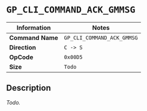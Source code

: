 # `GP_CLI_COMMAND_ACK_GMMSG`

| Information               | Notes |
|---                        |---    |
| **Command Name**          | `GP_CLI_COMMAND_ACK_GMMSG` |
| **Direction**             | `C -> S` |
| **OpCode**                | `0x00D5` |
| **Size**                  | `Todo` |

## Description

_Todo._